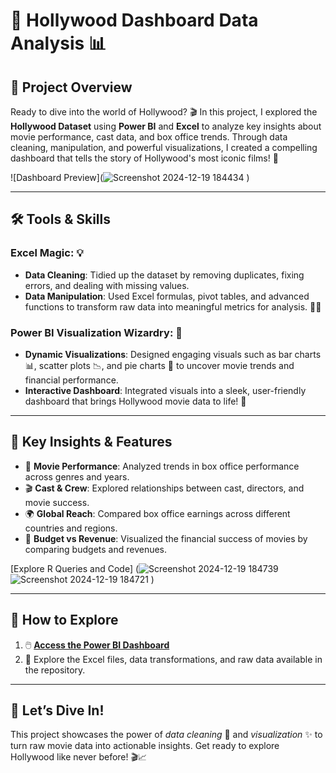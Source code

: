 

# 🌟 Hollywood Dashboard Data Analysis 📊

## 🎯 Project Overview  
Ready to dive into the world of Hollywood? 🎬 In this project, I explored the **Hollywood Dataset** using **Power BI** and **Excel** to analyze key insights about movie performance, cast data, and box office trends. Through data cleaning, manipulation, and powerful visualizations, I created a compelling dashboard that tells the story of Hollywood's most iconic films! 🌟

![Dashboard Preview](![Screenshot 2024-12-19 184434](https://github.com/user-attachments/assets/e4e3430a-6075-4bec-bceb-53e36b1bf3e7)
)

---

## 🛠️ Tools & Skills  
### Excel Magic: 💡  
- **Data Cleaning**: Tidied up the dataset by removing duplicates, fixing errors, and dealing with missing values.  
- **Data Manipulation**: Used Excel formulas, pivot tables, and advanced functions to transform raw data into meaningful metrics for analysis. 🔧✨

### Power BI Visualization Wizardry: 🔮  
- **Dynamic Visualizations**: Designed engaging visuals such as bar charts 📊, scatter plots 📉, and pie charts 🍰 to uncover movie trends and financial performance.  
- **Interactive Dashboard**: Integrated visuals into a sleek, user-friendly dashboard that brings Hollywood movie data to life! 🎨

---

## 🌟 Key Insights & Features  
- 🎥 **Movie Performance**: Analyzed trends in box office performance across genres and years.  
- 🎬 **Cast & Crew**: Explored relationships between cast, directors, and movie success.  
- 🌍 **Global Reach**: Compared box office earnings across different countries and regions.  
- 💸 **Budget vs Revenue**: Visualized the financial success of movies by comparing budgets and revenues.

[Explore R Queries and Code]
(![Screenshot 2024-12-19 184739](https://github.com/user-attachments/assets/c875dee3-5b5c-45bd-8cea-edee4e2bd853)
![Screenshot 2024-12-19 184721](https://github.com/user-attachments/assets/4fcc8b0e-8034-4402-9dc8-f9e8082a865f)
)


---

## 🚀 How to Explore  
1. 🖱️ **[Access the Power BI Dashboard](https://app.powerbi.com/links/GZgQivvvTN?ctid=6efd0f20-57c8-4447-b53f-00d4992ca50b&pbi_source=linkShare)**  
2. 📂 Explore the Excel files, data transformations, and raw data available in the repository.

---

## 🎉 Let’s Dive In!  
This project showcases the power of *data cleaning* 🧹 and *visualization* ✨ to turn raw movie data into actionable insights. Get ready to explore Hollywood like never before! 🎬📈

